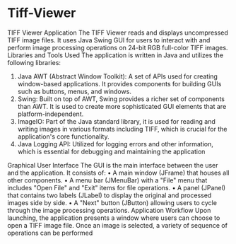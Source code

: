 ﻿# Tiff-Viewer
TIFF Viewer Application 
The TIFF Viewer reads and displays uncompressed TIFF image files. It uses Java Swing GUI for 
users to interact with and perform image processing operations on 24-bit RGB full-color TIFF 
images.
Libraries and Tools Used
The application is written in Java and utilizes the following libraries:
1. Java AWT (Abstract Window Toolkit): A set of APIs used for creating window-based 
applications. It provides components for building GUIs such as buttons, menus, and 
windows.
2. Swing: Built on top of AWT, Swing provides a richer set of components than AWT. It is 
used to create more sophisticated GUI elements that are platform-independent.
3. ImageIO: Part of the Java standard library, it is used for reading and writing images in 
various formats including TIFF, which is crucial for the application's core functionality.
4. Java Logging API: Utilized for logging errors and other information, which is essential for 
debugging and maintaining the application

Graphical User Interface
The GUI is the main interface between the user and the application. It consists of:
• A main window (JFrame) that houses all other components.
• A menu bar (JMenuBar) with a "File" menu that includes "Open File" and "Exit" items for 
file operations.
• A panel (JPanel) that contains two labels (JLabel) to display the original and processed 
images side by side.
• A "Next" button (JButton) allowing users to cycle through the image processing 
operations.
Application Workflow
Upon launching, the application presents a window where users can choose to open a TIFF 
image file. Once an image is selected, a variety of sequence of operations can be performed
